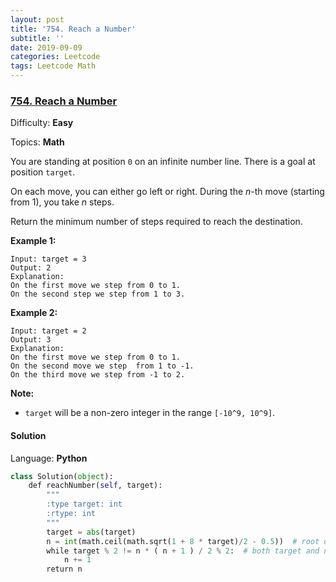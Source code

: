 ```yaml
---
layout: post
title: '754. Reach a Number'
subtitle: ''
date: 2019-09-09
categories: Leetcode
tags: Leetcode Math
---
```

### [754\. Reach a Number](https://leetcode.com/problems/reach-a-number/)

Difficulty: **Easy**

Topics: **Math**

You are standing at position `0` on an infinite number line. There is a goal at position `target`.

On each move, you can either go left or right. During the _n_-th move (starting from 1), you take _n_ steps.

Return the minimum number of steps required to reach the destination.

**Example 1:**  

```
Input: target = 3
Output: 2
Explanation:
On the first move we step from 0 to 1.
On the second step we step from 1 to 3.
```

**Example 2:**  

```
Input: target = 2
Output: 3
Explanation:
On the first move we step from 0 to 1.
On the second move we step  from 1 to -1.
On the third move we step from -1 to 2.
```

**Note:**  

*   `target` will be a non-zero integer in the range `[-10^9, 10^9]`.

#### Solution

Language: **Python**

```python
class Solution(object):
    def reachNumber(self, target):
        """
        :type target: int
        :rtype: int
        """
        target = abs(target)
        n = int(math.ceil(math.sqrt(1 + 8 * target)/2 - 0.5))  # root of func
        while target % 2 != n * ( n + 1 ) / 2 % 2:  # both target and n are odd or even
            n += 1
        return n
        
```